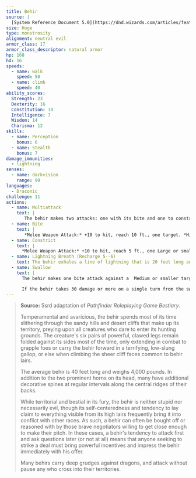 ```yaml
---
title: Behir
source: |
  [System Reference Document 5.0](https://dnd.wizards.com/articles/features/systems-reference-document-srd)
size: Huge
type: monstrosity
alignment: neutral evil
armor_class: 17
armor_class_descriptor: natural armor
hp: 168
hd: 16
speeds:
  - name: walk
    speed: 50
  - name: climb
    speed: 40
ability_scores:
  Strength: 23
  Dexterity: 16
  Constitution: 18
  Intelligence: 7
  Wisdom: 14
  Charisma: 12
skills:
  - name: Perception
    bonus: 6
  - name: Stealth
    bonus: 7
damage_immunities:
  - lightning
senses:
  - name: darkvision
    range: 90
languages:
  - Draconic
challenge: 11
actions:
  - name: Multiattack
    text: |
       The behir makes two attacks: one with its bite and one to constrict.
  - name: Bite
    text: |
       *Melee Weapon Attack:* +10 to hit, reach 10 ft., one target. *Hit:* 22 (3d10 + 6) piercing damage.
  - name: Constrict
    text: |
      *Melee Weapon Attack:* +10 to hit, reach 5 ft., one Large or smaller creature. *Hit:* 17 (2d10 + 6) bludgeoning damage plus 17 (2d10 + 6) slashing damage. The target is grappled (escape DC 16) if the behir isn't already constricting a creature, and the target is restrained until this grapple ends.
  - name: Lightning Breath (Recharge 5--6)
    text: The behir exhales a line of lightning that is 20 feet long and 5 feet wide. Each creature in that line must make a DC 16 Dexterity saving throw, taking 66 (12d10) lightning damage on a failed save, or half as much damage on a successful one.
  - name: Swallow
    text: |
      The behir makes one bite attack against a  Medium or smaller target it is grappling. If the attack hits, the target is also swallowed, and the grapple ends. While swallowed, the target is blinded and restrained, it has total cover against attacks and other effects outside the behir, and it takes 21 (6d6) acid damage at the start of each of the behir's turns. A behir can have only one creature swallowed at a time.

      If the behir takes 30 damage or more on a single turn from the swallowed creature, the behir must succeed on a DC 14 Constitution saving throw at the end of that turn or regurgitate the creature, which falls prone in a space within 10 feet of the behir. If the behir dies, a swallowed creature is no longer restrained by it and can escape from the corpse by using 15 feet of movement, exiting prone.
---
```


> **Source:** 5srd adaptation of *Pathfinder Roleplaying Game Bestiary*.
>
> Temperamental and avaricious, the behir spends most of its time slithering through the sandy hills and desert cliffs that make up its territory, preying upon all creatures who dare to enter its hunting grounds. The creature's six pairs of powerful, clawed legs remain folded against its sides most of the time, only extending in combat to grapple foes or carry the behir forward in a terrifying, low-slung gallop, or else when climbing the sheer cliff faces common to behir lairs.
>
> The average behir is 40 feet long and weighs 4,000 pounds. In addition to the two prominent horns on its head, many have additional decorative spines at regular intervals along the central ridges of their backs.
>
> While territorial and bestial in its fury, the behir is neither stupid nor necessarily evil, though its self-centeredness and tendency to lay claim to everything visible from its high lairs frequently bring it into conflict with other races. As such, a behir can often be bought off or reasoned with by those brave negotiators willing to get close enough to make their pitch. In these cases, a behir's tendency to attack first and ask questions later (or not at all) means that anyone seeking to strike a deal must bring powerful incentives and impress the behir immediately with his offer.
>
> Many behirs carry deep grudges against dragons, and attack without pause any who cross into their territories.
